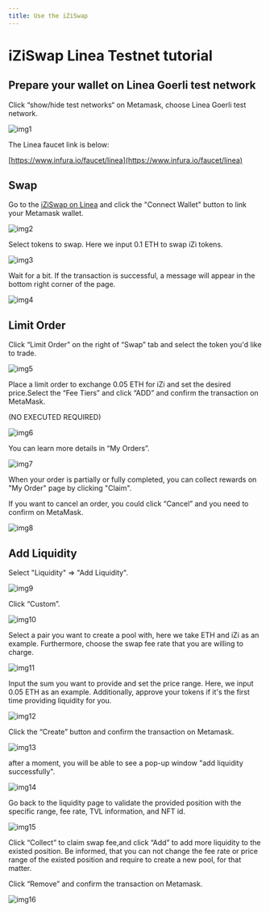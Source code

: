```yaml
---
title: Use the iZiSwap
---
```


# iZiSwap Linea Testnet tutorial

## Prepare your wallet on Linea Goerli test network

Click “show/hide test networks“ on Metamask, choose Linea Goerli test network.

![img1](/img/quests/izumi/1.jpg)

The Linea faucet link is below:

[https://www.infura.io/faucet/linea](https://www.infura.io/faucet/linea)

## Swap

Go to the [iZiSwap on Linea](https://linea.izumi.finance/home) and click the "Connect Wallet" button to link your Metamask wallet.

![img2](/img/quests/izumi/2.jpg)

Select tokens to swap. Here we input 0.1 ETH to swap iZi tokens.

![img3](/img/quests/izumi/3.jpg)

Wait for a bit. If the transaction is successful, a message will appear in the bottom right corner of the page.

![img4](/img/quests/izumi/4.jpg)

## Limit Order

Click “Limit Order” on the right of “Swap” tab and select the token you'd like to trade.

![img5](/img/quests/izumi/5.jpg)

Place a limit order to exchange 0.05 ETH for iZi and set the desired price.Select the “Fee Tiers” and click “ADD” and confirm the transaction on MetaMask.

(NO EXECUTED REQUIRED)

![img6](/img/quests/izumi/6.jpg)

You can learn more details in “My Orders”.

![img7](/img/quests/izumi/7.jpg)

When your order is partially or fully completed, you can collect rewards on "My Order" page by clicking "Claim".

If you want to cancel an order, you could click “Cancel” and you need to confirm on MetaMask.

![img8](/img/quests/izumi/8.jpg)

## Add Liquidity

Select "Liquidity" => "Add Liquidity".

![img9](/img/quests/izumi/9.jpg)

Click “Custom”.

![img10](/img/quests/izumi/10.jpg)

Select a pair you want to create a pool with, here we take ETH and iZi as an example. Furthermore, choose the swap fee rate that you are willing to charge.

![img11](/img/quests/izumi/11.jpg)

Input the sum you want to provide and set the price range. Here, we input 0.05 ETH as an example. Additionally, approve your tokens if it's the first time providing liquidity for you.

![img12](/img/quests/izumi/12.jpg)

Click the “Create” button and confirm the transaction on Metamask.

![img13](/img/quests/izumi/13.jpg)

after a moment, you will be able to see a pop-up window "add liquidity successfully".

![img14](/img/quests/izumi/14.jpg)

Go back to the liquidity page to validate the provided position with the specific range, fee rate, TVL information, and NFT id.

![img15](/img/quests/izumi/15.jpg)

Click “Collect” to claim swap fee,and click “Add” to add more liquidity to the existed position. Be informed, that you can not change the fee rate or price range of the existed position and require to create a new pool, for that matter.

Click “Remove” and confirm the transaction on Metamask.

![img16](/img/quests/izumi/16.jpg)
